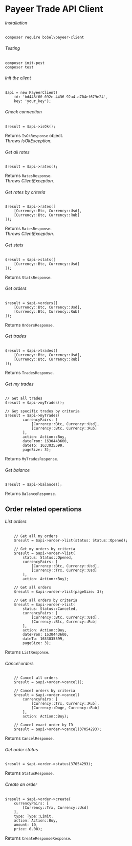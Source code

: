 # Payeer Trade API Client

###### Installation
```
composer require bobel\payeer-client
```

###### Testing
```
composer init-pest
composer test
```

###### Init the client
```
$api = new PayeerClient(
    id: 'bd443f00-092c-4436-92a4-a704ef679e24',
    key: 'your_key');
```

###### Check connection
```
$result = $api->isOk();
```
Returns `IsOkResponse` object.<br />
*Throws IsOkException.*

###### Get all rates
```
$result = $api->rates();
```
Returns `RatesResponse`.<br />
*Throws ClientException.*

###### Get rates by criteria
```
$result = $api->rates([
    [Currency::Btc, Currency::Usd],
    [Currency::Btc, Currency::Rub]
]);
```
Returns `RatesResponse`.<br />
*Throws ClientException.*

###### Get stats
```
$result = $api->stats([
    [Currency::Btc, Currency::Usd]
]);
```
Returns `StatsResponse`.

###### Get orders
```
$result = $api->orders([
    [Currency::Btc, Currency::Usd],
    [Currency::Btc, Currency::Rub]
]);
```
Returns `OrdersResponse`.

###### Get trades
```
$result = $api->trades([
    [Currency::Btc, Currency::Usd],
    [Currency::Btc, Currency::Rub]
]);
```
Returns `TradesResponse`.

###### Get my trades
```
// Get all trades
$result = $api->myTrades();

// Get specific trades by criteria
$result = $api->myTrades(
        currencyPairs: [
            [Currency::Btc, Currency::Usd],
            [Currency::Btc, Currency::Rub]
        ],
        action: Action::Buy,
        dateFrom: 1630443600,
        dateTo: 1633035599,
        pageSize: 3);
```
Returns `MyTradesResponse`.<br />

###### Get balance
```
$result = $api->balance();
```
Returns `BalanceResponse`.

## Order related operations
###### List orders
```
    // Get all my orders
    $result = $api->order->list(status: Status::Opened);
        
    // Get my orders by criteria
    $result = $api->order->list(
        status: Status::Opened,
        currencyPairs: [
            [Currency::Btc, Currency::Usd],
            [Currency::Trx, Currency::Usd]
        ],
        action: Action::Buy);
        
    // Get all orders
    $result = $api->order->list(pageSize: 3);
    
    // Get all orders by criteria
    $result = $api->order->list(
        status: Status::Canceled,
        currencyPairs: [
            [Currency::Btc, Currency::Usd],
            [Currency::Btc, Currency::Rub]
        ],
        action: Action::Buy,
        dateFrom: 1630443600,
        dateTo: 1633035599,
        pageSize: 3);    
```
Returns `ListResponse`.

###### Cancel orders
```
    // Cancel all orders
    $result = $api->order->cancel();
    
    // Cancel orders by criteria
    $result = $api->order->cancel(
        currencyPairs: [
            [Currency::Trx, Currency::Rub],
            [Currency::Doge, Currency::Rub]
        ],
        action: Action::Buy);
        
    // Cancel exact order by ID
    $result = $api->order->cancel(37054293);
```
Returns `CancelResponse`.

###### Get order status
```
$result = $api->order->status(37054293);
```
Returns `StatusResponse`.

###### Create an order
```
$result = $api->order->create(
    currencyPairs: [
        [Currency::Trx, Currency::Usd]
    ],
    type: Type::Limit,
    action: Action::Buy,
    amount: 10,
    price: 0.08);
```
Returns `CreateResponseResponse`.
